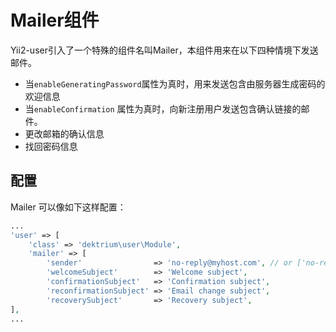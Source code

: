 Mailer组件
======

Yii2-user引入了一个特殊的组件名叫Mailer，本组件用来在以下四种情境下发送邮件。

- 当`enableGeneratingPassword`属性为真时，用来发送包含由服务器生成密码的欢迎信息
- 当`enableConfirmation` 属性为真时，向新注册用户发送包含确认链接的邮件。
- 更改邮箱的确认信息
- 找回密码信息

配置
-------------

Mailer 可以像如下这样配置：

```php
...
'user' => [
    'class' => 'dektrium\user\Module',
    'mailer' => [
        'sender'                => 'no-reply@myhost.com', // or ['no-reply@myhost.com' => 'Sender name']
        'welcomeSubject'        => 'Welcome subject',
        'confirmationSubject'   => 'Confirmation subject',
        'reconfirmationSubject' => 'Email change subject',
        'recoverySubject'       => 'Recovery subject',
],
...
```